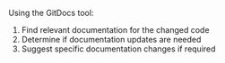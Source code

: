 Using the GitDocs tool:
1. Find relevant documentation for the changed code
2. Determine if documentation updates are needed
3. Suggest specific documentation changes if required